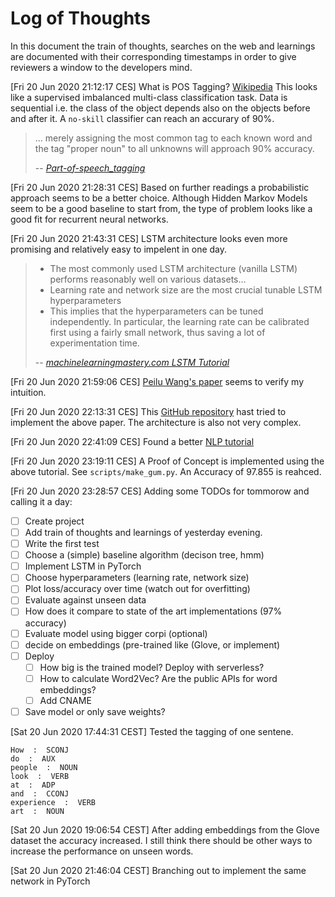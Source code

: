# Log of Thoughts
In this document the train of thoughts, searches on the web and learnings are
documented with their corresponding timestamps in order to give reviewers a
window to the developers mind.


[Fri 20 Jun 2020 21:12:17 CES]
What is POS Tagging?
[Wikipedia](https://en.wikipedia.org/wiki/Part-of-speech_tagging)
This looks like a supervised imbalanced multi-class classification task.
Data is sequential i.e. the class of the object depends also on the objects
before and after it. A `no-skill` classifier can reach an accurary of 90%.

> ... merely assigning the most common tag to each known word and the tag "proper noun" to all unknowns will approach 90% accuracy.
>
> -- <cite>[Part-of-speech_tagging](https://en.wikipedia.org/wiki/Part-of-speech_tagging)</cite>

[Fri 20 Jun 2020 21:28:31 CES]
Based on further readings a probabilistic approach seems to be a better choice.
Although Hidden Markov Models seem to be a good baseline to start from, the type
of problem looks like a good fit for recurrent neural networks.

[Fri 20 Jun 2020 21:43:31 CES]
LSTM architecture looks even more promising and relatively easy to impelent in
one day.

> - The most commonly used LSTM architecture (vanilla LSTM) performs reasonably
well on various datasets…
> - Learning rate and network size are the most crucial tunable LSTM 
hyperparameters
> - This implies that the hyperparameters can be tuned independently. In 
particular, the learning rate can be calibrated first using a fairly small 
network, thus saving a lot of experimentation time.
>
> -- <cite>[machinelearningmastery.com LSTM Tutorial](https://machinelearningmastery.com/gentle-introduction-long-short-term-memory-networks-experts/)</cite>

[Fri 20 Jun 2020 21:59:06 CES]
[Peilu Wang's paper](https://arxiv.org/pdf/1510.06168.pdf) seems to verify my 
intuition.

[Fri 20 Jun 2020 22:13:31 CES]
This [GitHub repository](https://github.com/aneesh-joshi/LSTM_POS_Tagger) hast 
tried to implement the above paper. The architecture is also not very complex.

[Fri 20 Jun 2020 22:41:09 CES]
Found a better [NLP tutorial](https://nlpforhackers.io/lstm-pos-tagger-keras/)

[Fri 20 Jun 2020 23:19:11 CES]
A Proof of Concept is implemented using the above tutorial.
See `scripts/make_gum.py`. An Accuracy of 97.855 is reahced.

[Fri 20 Jun 2020 23:28:57 CES]
Adding some TODOs for tommorow and calling it a day:
- [ ] Create project
- [ ] Add train of thoughts and learnings of yesterday evening.
- [ ] Write the first test
- [ ] Choose a (simple) baseline algorithm (decison tree, hmm)
- [ ] Implement LSTM in PyTorch
- [ ] Choose hyperparameters (learning rate, network size)
- [ ] Plot loss/accuracy over time (watch out for overfitting)
- [ ] Evaluate against unseen data
- [ ] How does it compare to state of the art implementations (97% accuracy)
- [ ] Evaluate model using bigger corpi (optional)
- [ ] decide on embeddings (pre-trained like (Glove, or implement)
- [ ] Deploy
    - [ ] How big is the trained model? Deploy with serverless?
    - [ ] How to calculate Word2Vec? Are the public APIs for word embeddings?
    - [ ] Add CNAME
- [ ] Save model or only save weights?

[Sat 20 Jun 2020 17:44:31 CEST]
Tested the tagging of one sentene.
```
How  :  SCONJ
do  :  AUX
people  :  NOUN
look  :  VERB
at  :  ADP
and  :  CCONJ
experience  :  VERB
art  :  NOUN
```

[Sat 20 Jun 2020 19:06:54 CEST] After adding embeddings from the Glove dataset
the accuracy increased. I still think there should be other ways to increase
the performance on unseen words.

[Sat 20 Jun 2020 21:46:04 CEST]
Branching out to implement the same network in PyTorch